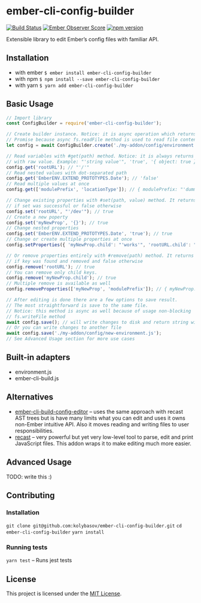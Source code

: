 # ember-cli-config-builder

[![Build Status](https://travis-ci.org/kolybasov/ember-cli-config-builder.svg?branch=master)](https://travis-ci.org/kolybasov/ember-cli-config-builder)
[![Ember Observer Score](https://emberobserver.com/badges/ember-cli-config-builder.svg)](https://emberobserver.com/addons/ember-cli-config-builder)
[![npm version](https://badge.fury.io/js/ember-cli-config-builder.svg)](https://badge.fury.io/js/ember-cli-config-builder)

Extensible library to edit Ember’s config files with familiar API.

## Installation

* with ember `$ ember install ember-cli-config-builder`
* with npm `$ npm install --save ember-cli-config-builder`
* with yarn `$ yarn add ember-cli-config-builder`

## Basic Usage

```javascript
// Import library
const ConfigBuilder = require('ember-cli-config-builder');

// Create builder instance. Notice: it is async operation which returns
// Promise because async fs.readFile method is used to read file contents
let config = await ConfigBuilder.create('./my-addon/config/environment.js');

// Read variables with #get(path) method. Notice: it is always returns string
// with raw value. Example: "'string value'", 'true', '{ object: true }' etc
config.get('rootURL'); // "'/'"
// Read nested values with dot-separated path
config.get('EmberENV.EXTEND_PROTOTYPES.Date'); // 'false'
// Read multiple values at once
config.get(['modulePrefix', 'locationType']); // { modulePrefix: "'dummy'", locationType: "'auto'" }

// Change existing properties with #set(path, value) method. It returns true
// if set was successful or false otherwise
config.set('rootURL', "'/dev'"); // true
// Create a new poperty
config.set('myNewProp', '{}'); // true
// Change nested properties
config.set('EmberENV.EXTEND_PROTOTYPES.Date', 'true'); // true
// Change or create multiple properties at once
config.setProperties({ 'myNewProp.child': "'works'", 'rootURL.child': "'rootURL is not an object'" }); // { 'myNewProp.child': true, 'rootURL.child': false }

// Or remove properties entirely with #remove(path) method. It returns true
// if key was found and removed and false otherwise
config.remove('rootURL'); // true
// You can remove only child keys.
config.remove('myNewProp.child'); // true
// Multiple remove is available as well
config.removeProperties(['myNewProp', 'modulePrefix']); // { myNewProp: true, modulePrefix: true }

// After editing is done there are a few options to save result.
// The most straightforward is save to the same file.
// Notice: this method is async as well because of usage non-blocking
// fs.writeFile method
await config.save(); // will write changes to disk and return string with file content
// Or you can write changes to another file
await config.save('./my-addon/config/new-environment.js');
// See Advanced Usage section for more use cases
```

## Built-in adapters

* environment.js
* ember-cli-build.js

## Alternatives

* [ember-cli-build-config-editor](https://github.com/srvance/ember-cli-build-config-editor) – uses the same approach with recast AST trees but is have many limits what you can edit and uses it owns non-Ember intuitive API. Also it moves reading and writing files to user responsibilities.
* [recast](https://github.com/benjamn/recast) – very powerful but yet very low-level tool to parse, edit and print JavaScript files. This addon wraps it to make editing much more easier.

## Advanced Usage

TODO: write this :)

## Contributing

### Installation

`git clone git@github.com:kolybasov/ember-cli-config-builder.git`
`cd ember-cli-config-builder`
`yarn install`

### Running tests

`yarn test` – Runs jest tests

## License

This project is licensed under the [MIT License](./LICENSE.md).
